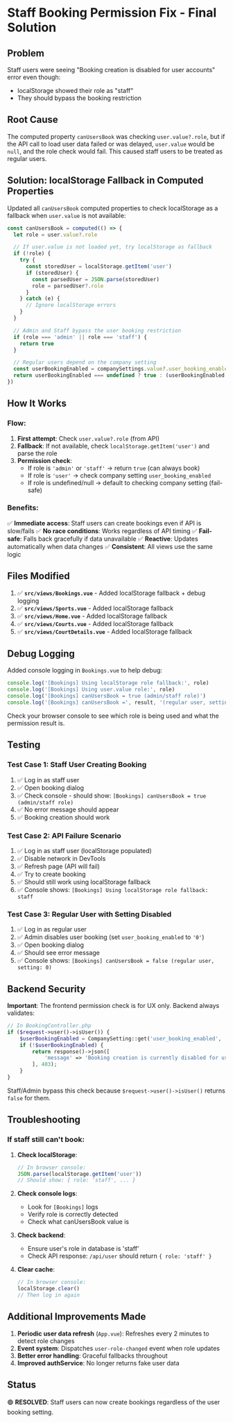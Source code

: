 # Staff Booking Permission Fix - Final Solution

## Problem
Staff users were seeing "Booking creation is disabled for user accounts" error even though:
- localStorage showed their role as "staff"
- They should bypass the booking restriction

## Root Cause
The computed property `canUsersBook` was checking `user.value?.role`, but if the API call to load user data failed or was delayed, `user.value` would be `null`, and the role check would fail. This caused staff users to be treated as regular users.

## Solution: localStorage Fallback in Computed Properties

Updated all `canUsersBook` computed properties to check localStorage as a fallback when `user.value` is not available:

```javascript
const canUsersBook = computed(() => {
  let role = user.value?.role

  // If user.value is not loaded yet, try localStorage as fallback
  if (!role) {
    try {
      const storedUser = localStorage.getItem('user')
      if (storedUser) {
        const parsedUser = JSON.parse(storedUser)
        role = parsedUser?.role
      }
    } catch (e) {
      // Ignore localStorage errors
    }
  }

  // Admin and Staff bypass the user booking restriction
  if (role === 'admin' || role === 'staff') {
    return true
  }

  // Regular users depend on the company setting
  const userBookingEnabled = companySettings.value?.user_booking_enabled
  return userBookingEnabled === undefined ? true : (userBookingEnabled === '1' || userBookingEnabled === true || userBookingEnabled === 1)
})
```

## How It Works

### Flow:
1. **First attempt**: Check `user.value?.role` (from API)
2. **Fallback**: If not available, check `localStorage.getItem('user')` and parse the role
3. **Permission check**:
   - If role is `'admin'` or `'staff'` → return `true` (can always book)
   - If role is `'user'` → check company setting `user_booking_enabled`
   - If role is undefined/null → default to checking company setting (fail-safe)

### Benefits:
✅ **Immediate access**: Staff users can create bookings even if API is slow/fails
✅ **No race conditions**: Works regardless of API timing
✅ **Fail-safe**: Falls back gracefully if data unavailable
✅ **Reactive**: Updates automatically when data changes
✅ **Consistent**: All views use the same logic

## Files Modified

1. ✅ **`src/views/Bookings.vue`** - Added localStorage fallback + debug logging
2. ✅ **`src/views/Sports.vue`** - Added localStorage fallback
3. ✅ **`src/views/Home.vue`** - Added localStorage fallback
4. ✅ **`src/views/Courts.vue`** - Added localStorage fallback
5. ✅ **`src/views/CourtDetails.vue`** - Added localStorage fallback

## Debug Logging

Added console logging in `Bookings.vue` to help debug:
```javascript
console.log('[Bookings] Using localStorage role fallback:', role)
console.log('[Bookings] Using user.value role:', role)
console.log('[Bookings] canUsersBook = true (admin/staff role)')
console.log('[Bookings] canUsersBook =', result, '(regular user, setting:', userBookingEnabled, ')')
```

Check your browser console to see which role is being used and what the permission result is.

## Testing

### Test Case 1: Staff User Creating Booking
1. ✅ Log in as staff user
2. ✅ Open booking dialog
3. ✅ Check console - should show: `[Bookings] canUsersBook = true (admin/staff role)`
4. ✅ No error message should appear
5. ✅ Booking creation should work

### Test Case 2: API Failure Scenario
1. ✅ Log in as staff user (localStorage populated)
2. ✅ Disable network in DevTools
3. ✅ Refresh page (API will fail)
4. ✅ Try to create booking
5. ✅ Should still work using localStorage fallback
6. ✅ Console shows: `[Bookings] Using localStorage role fallback: staff`

### Test Case 3: Regular User with Setting Disabled
1. ✅ Log in as regular user
2. ✅ Admin disables user booking (set `user_booking_enabled` to `'0'`)
3. ✅ Open booking dialog
4. ✅ Should see error message
5. ✅ Console shows: `[Bookings] canUsersBook = false (regular user, setting: 0)`

## Backend Security

**Important**: The frontend permission check is for UX only. Backend always validates:

```php
// In BookingController.php
if ($request->user()->isUser()) {
    $userBookingEnabled = CompanySetting::get('user_booking_enabled', '1') === '1';
    if (!$userBookingEnabled) {
        return response()->json([
            'message' => 'Booking creation is currently disabled for user accounts.'
        ], 403);
    }
}
```

Staff/Admin bypass this check because `$request->user()->isUser()` returns `false` for them.

## Troubleshooting

### If staff still can't book:

1. **Check localStorage**:
   ```javascript
   // In browser console:
   JSON.parse(localStorage.getItem('user'))
   // Should show: { role: 'staff', ... }
   ```

2. **Check console logs**:
   - Look for `[Bookings]` logs
   - Verify role is correctly detected
   - Check what canUsersBook value is

3. **Check backend**:
   - Ensure user's role in database is 'staff'
   - Check API response: `/api/user` should return `{ role: 'staff' }`

4. **Clear cache**:
   ```javascript
   // In browser console:
   localStorage.clear()
   // Then log in again
   ```

## Additional Improvements Made

1. **Periodic user data refresh** (`App.vue`): Refreshes every 2 minutes to detect role changes
2. **Event system**: Dispatches `user-role-changed` event when role updates
3. **Better error handling**: Graceful fallbacks throughout
4. **Improved authService**: No longer returns fake user data

## Status

🟢 **RESOLVED**: Staff users can now create bookings regardless of the user booking setting.
